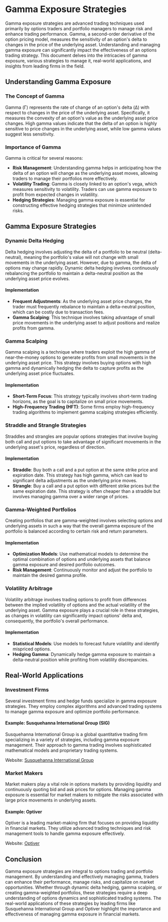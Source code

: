 # Gamma Exposure Strategies

Gamma exposure strategies are advanced trading techniques used primarily by options traders and portfolio managers to manage risk and enhance trading performance. Gamma, a second-order derivative of the option pricing model, measures the sensitivity of an option's delta to changes in the price of the underlying asset. Understanding and managing gamma exposure can significantly impact the effectiveness of an options trading strategy. This document delves into the intricacies of gamma exposure, various strategies to manage it, real-world applications, and insights from leading firms in the field.

## Understanding Gamma Exposure

### The Concept of Gamma
Gamma (Γ) represents the rate of change of an option's delta (Δ) with respect to changes in the price of the underlying asset. Specifically, it measures the convexity of an option's value as the underlying asset price changes. High gamma values indicate that the delta of an option is highly sensitive to price changes in the underlying asset, while low gamma values suggest less sensitivity.

### Importance of Gamma
Gamma is critical for several reasons:
- **Risk Management**: Understanding gamma helps in anticipating how the delta of an option will change as the underlying asset moves, allowing traders to manage their portfolios more effectively.
- **Volatility Trading**: Gamma is closely linked to an option's vega, which measures sensitivity to volatility. Traders can use gamma exposure to profit from expected changes in volatility.
- **Hedging Strategies**: Managing gamma exposure is essential for constructing effective hedging strategies that minimize unintended risks.

## Gamma Exposure Strategies

### Dynamic Delta Hedging
Delta hedging involves adjusting the delta of a portfolio to be neutral (delta-neutral), meaning the portfolio's value will not change with small movements in the underlying asset. However, due to gamma, the delta of options may change rapidly. Dynamic delta hedging involves continuously rebalancing the portfolio to maintain a delta-neutral position as the underlying asset price evolves.

#### Implementation
- **Frequent Adjustments**: As the underlying asset price changes, the trader must frequently rebalance to maintain a delta-neutral position, which can be costly due to transaction fees.
- **Gamma Scalping**: This technique involves taking advantage of small price movements in the underlying asset to adjust positions and realize profits from gamma.

### Gamma Scalping
Gamma scalping is a technique where traders exploit the high gamma of near-the-money options to generate profits from small movements in the underlying asset price. This strategy involves buying options with high gamma and dynamically hedging the delta to capture profits as the underlying asset price fluctuates.

#### Implementation
- **Short-Term Focus**: This strategy typically involves short-term trading horizons, as the goal is to capitalize on small price movements.
- **High-Frequency Trading (HFT)**: Some firms employ high-frequency trading algorithms to implement gamma scalping strategies efficiently.

### Straddle and Strangle Strategies
Straddles and strangles are popular options strategies that involve buying both call and put options to take advantage of significant movements in the underlying asset's price, regardless of direction.

#### Implementation
- **Straddle**: Buy both a call and a put option at the same strike price and expiration date. This strategy has high gamma, which can lead to significant delta adjustments as the underlying price moves.
- **Strangle**: Buy a call and a put option with different strike prices but the same expiration date. This strategy is often cheaper than a straddle but involves managing gamma over a wider range of prices.

### Gamma-Weighted Portfolios
Creating portfolios that are gamma-weighted involves selecting options and underlying assets in such a way that the overall gamma exposure of the portfolio is balanced according to certain risk and return parameters.

#### Implementation
- **Optimization Models**: Use mathematical models to determine the optimal combination of options and underlying assets that balance gamma exposure and desired portfolio outcomes.
- **Risk Management**: Continuously monitor and adjust the portfolio to maintain the desired gamma profile.

### Volatility Arbitrage
Volatility arbitrage involves trading options to profit from differences between the implied volatility of options and the actual volatility of the underlying asset. Gamma exposure plays a crucial role in these strategies, as changes in volatility can significantly impact options' delta and, consequently, the portfolio's overall performance.

#### Implementation
- **Statistical Models**: Use models to forecast future volatility and identify mispriced options.
- **Hedging Gamma**: Dynamically hedge gamma exposure to maintain a delta-neutral position while profiting from volatility discrepancies.

## Real-World Applications

### Investment Firms
Several investment firms and hedge funds specialize in gamma exposure strategies. They employ complex algorithms and advanced trading systems to manage gamma exposure and optimize portfolio performance.

#### Example: Susquehanna International Group (SIG)
Susquehanna International Group is a global quantitative trading firm specializing in a variety of strategies, including gamma exposure management. Their approach to gamma trading involves sophisticated mathematical models and proprietary trading systems.

Website: [Susquehanna International Group](https://www.sig.com)

### Market Makers
Market makers play a vital role in options markets by providing liquidity and continuously quoting bid and ask prices for options. Managing gamma exposure is essential for market makers to mitigate the risks associated with large price movements in underlying assets.

#### Example: Optiver
Optiver is a leading market-making firm that focuses on providing liquidity in financial markets. They utilize advanced trading techniques and risk management tools to handle gamma exposure effectively.

Website: [Optiver](https://www.optiver.com)

## Conclusion

Gamma exposure strategies are integral to options trading and portfolio management. By understanding and effectively managing gamma, traders can enhance their performance, manage risks, and capitalize on market opportunities. Whether through dynamic delta hedging, gamma scalping, or creating gamma-weighted portfolios, these strategies require a deep understanding of options dynamics and sophisticated trading systems. The real-world applications of these strategies by leading firms like Susquehanna International Group and Optiver highlight the importance and effectiveness of managing gamma exposure in financial markets.
